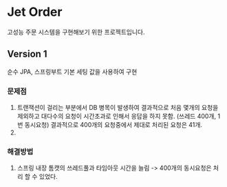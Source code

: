# Jet Order

고성능 주문 시스템을 구현해보기 위한 프로젝트입니다.

## Version 1 

순수 JPA, 스프링부트 기본 세팅 값을 사용하여 구현

### 문제점

1. 트랜잭션이 걸리는 부분에서 DB 병목이 발생하여 결과적으로 처음 몇개의 요청을 제외하고 대다수의 요청이 시간초과로 인해서 응답을 하지 못함. (쓰레드 400개, 1번 동시요청) 결과적으로 400개의 요청중에서 제대로 처리된 요청은 41개. 
2. 

### 해결방법 
1. 스프링 내장 톰캣의 쓰레드풀과 타임아웃 시간을 늘림 -> 400개의 동시요청은 처리 할 수 있었다.